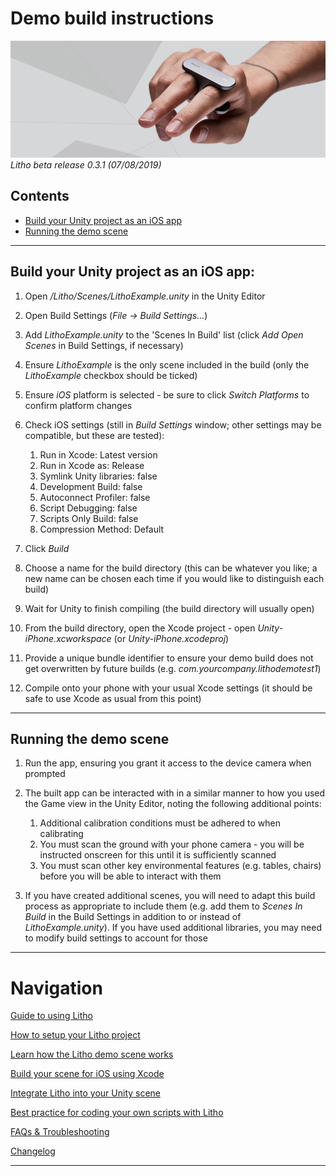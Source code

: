 # Demo build instructions

![Banner image](Images/banner1.jpg)
_Litho beta release 0.3.1 (07/08/2019)_

## Contents

* [Build your Unity project as an iOS app](#build-your-unity-project-as-an-ios-app)
* [Running the demo scene](#running-the-demo-scene)

---

## Build your Unity project as an iOS app:

1. Open _/Litho/Scenes/LithoExample.unity_ in the Unity Editor
2. Open Build Settings (_File -> Build Settings..._)
3. Add _LithoExample.unity_ to the 'Scenes In Build' list (click _Add Open Scenes_ in Build Settings, if necessary)
4. Ensure _LithoExample_ is the only scene included in the build (only the _LithoExample_ checkbox should be ticked)
5. Ensure _iOS_ platform is selected \- be sure to click _Switch Platforms_ to confirm platform changes
6. Check iOS settings (still in _Build Settings_ window; other settings may be compatible, but these are tested):

    1. Run in Xcode: Latest version
    2. Run in Xcode as: Release 
    3.  Symlink Unity libraries: false 
    4. Development Build: false 
    5. Autoconnect Profiler: false 
    6. Script Debugging: false 
    7. Scripts Only Build: false 
    8. Compression Method: Default 

7. Click _Build_
8. Choose a name for the build directory (this can be whatever you like; a new name can be chosen each time if you would like to distinguish each build)
9. Wait for Unity to finish compiling (the build directory will usually open)
10. From the build directory, open the Xcode project - open _Unity-iPhone.xcworkspace_ (or _Unity-iPhone.xcodeproj_)
11. Provide a unique bundle identifier to ensure your demo build does not get overwritten by future builds (e.g. _com.yourcompany.lithodemotest1_)
12. Compile onto your phone with your usual Xcode settings (it should be safe to use Xcode as usual from this point)

---

## Running the demo scene

1. Run the app, ensuring you grant it access to the device camera when prompted
2. The built app can be interacted with in a similar manner to how you used the Game view in the Unity Editor, noting the following additional points:

   1. Additional calibration conditions must be adhered to when calibrating
   2. You must scan the ground with your phone camera - you will be instructed onscreen for this until it is sufficiently scanned 
   3. You must scan other key environmental features (e.g. tables, chairs) before you will be able to interact with them

3. If you have created additional scenes, you will need to adapt this build process as appropriate to include them (e.g. add them to _Scenes In Build_ in the Build Settings in addition to or instead of _LithoExample.unity_).
If you have used additional libraries, you may need to modify build settings to account for those

---

# Navigation

[Guide to using Litho](UsingLitho.md)

[How to setup your Litho project](ProjectSetup.md)

[Learn how the Litho demo scene works](DemoScene.md)

[Build your scene for iOS using Xcode](BuildXcode.md)

[Integrate Litho into your Unity scene](UnityIntegration.md)

[Best practice for coding your own scripts with Litho](UnityScripting.md)

[FAQs & Troubleshooting](FAQ.md)

[Changelog](Changelog.md)

---
